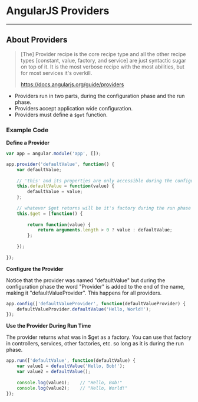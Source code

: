 # AngularJS Providers

<hr>

## About Providers

> [The] Provider recipe is the core recipe type and all the other recipe types [constant, value, factory, and service] are just syntactic sugar on top of it. It is the most verbose recipe with the most abilities, but for most services it's overkill.
>
> https://docs.angularjs.org/guide/providers

- Providers run in two parts, during the configuration phase and the run phase.
- Providers accept application wide configuration.
- Providers must define a `$get` function.

### Example Code

**Define a Provider**

```js
var app = angular.module('app', []);

app.provider('defaultValue', function() {
    var defaultValue;
    
    // 'this' and its properties are only accessible during the configuration phase 
    this.defaultValue = function(value) {
        defaultValue = value;
    };
    
    // whatever $get returns will be it's factory during the run phase
    this.$get = [function() {
    
        return function(value) {
            return arguments.length > 0 ? value : defaultValue; 
        };
        
    });
    
});
```

**Configure the Provider**

Notice that the provider was named "defaultValue" but during the configuration phase the word "Provider" is added to the end of the name, making it "defaultValueProvider". This happens for all providers.

```js
app.config(['defaultValueProvider', function(defaultValueProvider) {
    defaultValueProvider.defaultValue('Hello, World!');
});
```

**Use the Provider During Run Time**

The provider returns what was in $get as a factory. You can use that factory in controllers, services, other factories, etc. so long as it is during the run phase.

```js
app.run(['defaultValue', function(defaultValue) {
    var value1 = defaultValue('Hello, Bob!');
    var value2 = defaultValue();
    
    console.log(value1);    // "Hello, Bob!"
    console.log(value2);    // "Hello, World!"
});
```

